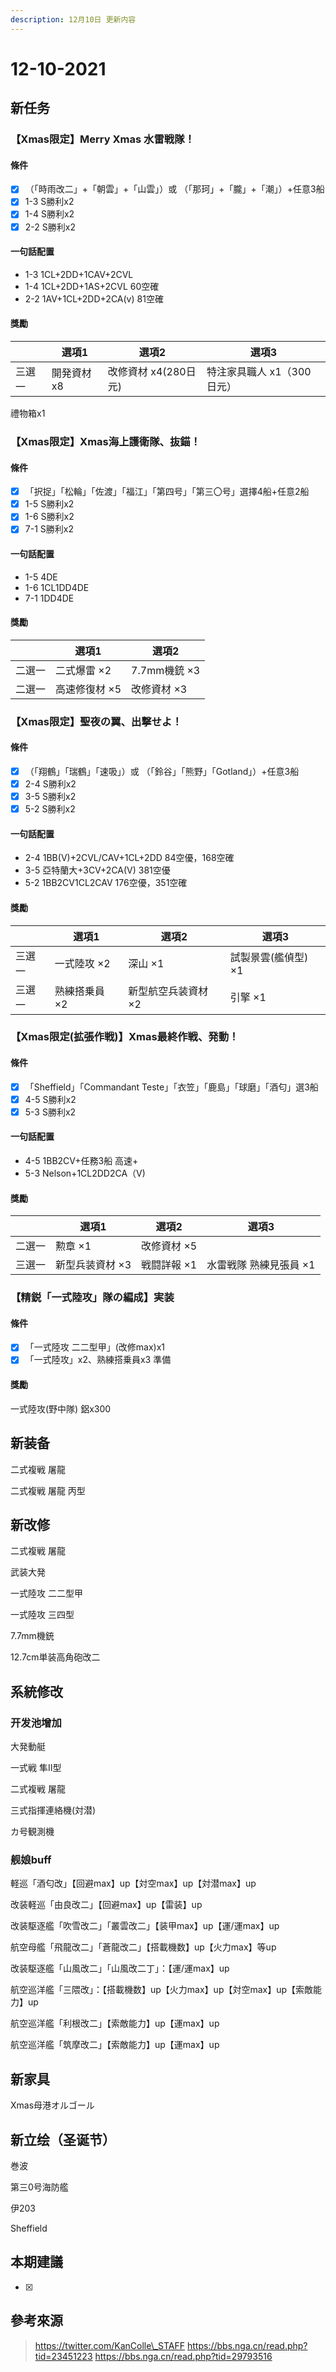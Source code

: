```yaml
---
description: 12月10日 更新内容
---
```


# 12-10-2021

## 新任务

### 【Xmas限定】Merry Xmas 水雷戦隊！

#### 條件

* [x] （「時雨改二」+「朝雲」+「山雲」）或 （「那珂」+「朧」+「潮」）+任意3船
* [x] 1-3 S勝利x2
* [x] 1-4 S勝利x2
* [x] 2-2 S勝利x2

#### 一句話配置

* 1-3 1CL+2DD+1CAV+2CVL
* 1-4 1CL+2DD+1AS+2CVL 60空確
* 2-2 1AV+1CL+2DD+2CA(v) 81空確

#### 獎勵

|        | 選項1       | 選項2                | 選項3                      |
| ------ | ----------- | -------------------- | -------------------------- |
| 三選一 | 開発資材 x8 | 改修資材 x4(280日元) | 特注家具職人 x1（300日元） |

禮物箱x1

### 【Xmas限定】Xmas海上護衛隊、抜錨！

#### 條件

* [x] 「択捉」「松輪」「佐渡」「福江」「第四号」「第三〇号」選擇4船+任意2船
* [x] 1-5 S勝利x2
* [x] 1-6 S勝利x2
* [x] 7-1 S勝利x2

#### 一句話配置

* 1-5 4DE
* 1-6 1CL1DD4DE
* 7-1 1DD4DE

#### 獎勵

|        | 選項1         | 選項2        |
| ------ | ------------- | ------------ |
| 二選一 | 二式爆雷 ×2   | 7.7mm機銃 ×3 |
| 二選一 | 高速修復材 ×5 | 改修資材 ×3  |

### 【Xmas限定】聖夜の翼、出撃せよ！

#### 條件

* [x] （「翔鶴」「瑞鶴」「速吸」）或 （「鈴谷」「熊野」「Gotland」）+任意3船
* [x] 2-4 S勝利x2
* [x] 3-5 S勝利x2
* [x] 5-2 S勝利x2

#### 一句話配置

* 2-4 1BB(V)+2CVL/CAV+1CL+2DD 84空優，168空確
* 3-5 亞特蘭大+3CV+2CA(V) 381空優
* 5-2 1BB2CV1CL2CAV 176空優，351空確

#### 獎勵

|        | 選項1         | 選項2               | 選項3               |
| ------ | ------------- | ------------------- | ------------------- |
| 三選一 | 一式陸攻 ×2   | 深山 ×1             | 試製景雲(艦偵型) ×1 |
| 三選一 | 熟練搭乗員 ×2 | 新型航空兵装資材 ×2 | 引擎 ×1             |

### 【Xmas限定(拡張作戦)】Xmas最終作戦、発動！

#### 條件

* [x] 「Sheffield」「Commandant Teste」「衣笠」「鹿島」「球磨」「酒匂」選3船
* [x] 4-5 S勝利x2
* [x] 5-3 S勝利x2

#### 一句話配置

* 4-5 1BB2CV+任務3船 高速+
* 5-3 Nelson+1CL2DD2CA（V) 

#### 獎勵

|        | 選項1           | 選項2       | 選項3                  |
| ------ | --------------- | ----------- | ---------------------- |
| 二選一 | 勲章 ×1         | 改修資材 ×5 |                        |
| 三選一 | 新型兵装資材 ×3 | 戦闘詳報 ×1 | 水雷戦隊 熟練見張員 ×1 |

### 【精鋭「一式陸攻」隊の編成】実装

#### 條件

* [x] 「一式陸攻 二二型甲」(改修max)x1
* [x] 「一式陸攻」x2、熟練搭乗員x3 準備

#### 獎勵

一式陸攻(野中隊)
鋁x300

## 新装备

二式複戦 屠龍

二式複戦 屠龍 丙型

## 新改修

二式複戦 屠龍

武装大発

一式陸攻 二二型甲

一式陸攻 三四型

7.7mm機銃

12.7cm単装高角砲改二

## 系統修改

### 开发池增加

大発動艇

一式戦 隼II型

二式複戦 屠龍

三式指揮連絡機(対潜)

カ号観測機

### 舰娘buff

軽巡「酒匂改」【回避max】up【対空max】up【対潜max】up

改装軽巡「由良改二」【回避max】up【雷装】up

改装駆逐艦「吹雪改二」「叢雲改二」【装甲max】up【運/運max】up

航空母艦「飛龍改二」「蒼龍改二」【搭載機数】up【火力max】等up

改装駆逐艦「山風改二」「山風改二丁」：【運/運max】up

航空巡洋艦「三隈改」：【搭載機数】up【火力max】up【対空max】up【索敵能力】up

航空巡洋艦「利根改二」【索敵能力】up【運max】up

航空巡洋艦「筑摩改二」【索敵能力】up【運max】up

## 新家具

Xmas母港オルゴール

## 新立绘（圣诞节）

巻波

第三0号海防艦

伊203

Sheffield


## 本期建議

* [x] 

## 參考來源

> https://twitter.com/KanColle\_STAFF
> https://bbs.nga.cn/read.php?tid=23451223
> https://bbs.nga.cn/read.php?tid=29793516
